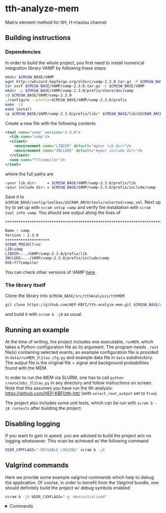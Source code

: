 # tth-analyze-mem

Matrix element method for ttH, H->tautau channel

## Building instructions

### Dependencies

In order to build the whole project, you first need to install numerical integration library VAMP by following these steps:

```bash
mkdir $CMSSW_BASE/VAMP
wget http://whizard.hepforge.org/oldsrc/vamp-2.3.0.tar.gz -P $CMSSW_BASE/VAMP
tar zxvf $CMSSW_BASE/VAMP/vamp-2.3.0.tar.gz -C $CMSSW_BASE/VAMP
mkdir -p $CMSSW_BASE/VAMP/vamp-2.3.0/prefix/share/doc/vamp
cd $CMSSW_BASE/VAMP/vamp-2.3.0
./configure --prefix=$CMSSW_BASE/VAMP/vamp-2.3.0/prefix
make -j4
make install
cp $CMSSW_BASE/VAMP/vamp-2.3.0/prefix/lib/* $CMSSW_BASE/lib/$SCRAM_ARCH
```

Create a new file with the following contents

```xml
<tool name="vamp" version="2.3.0">
  <lib name="vamp"/>
  <client>
    <environment name="LIBDIR" default="<your lib dir>"/>
    <environment name="INCLUDE" default="<your include dir>"/>
  </client>
  <use name="f77compiler"/>
</tool>
```

where the full paths are

```bash
<your lib dir>     = $CMSSW_BASE/VAMP/vamp-2.3.0/prefix/lib
<your include dir> = $CMSSW_BASE/VAMP/vamp-2.3.0/prefix/include/vamp
```

Save it to `$CMSSW_BASE/config/toolbox/$SCRAM_ARCH/tools/selected/vamp.xml`. Next up try to set up with `scram setup vamp` and verify the installation with `scram tool info vamp`. You should see output along the lines of

```bash
+++++++++++++++++++++++++++++++++++++++++++++++++++++++++++++++++++++++++++++

Name : vamp
Version : 2.3.0
++++++++++++++++++++
SCRAM_PROJECT=no
LIB=vamp
LIBDIR=.../VAMP/vamp-2.3.0/prefix/lib
INCLUDE=.../VAMP/vamp-2.3.0/prefix/include/vamp
USE=f77compiler
```
You can check other versions of VAMP [here](http://whizard.hepforge.org/vamp.html).

### The library itself

Clone the library into `$CMSSW_BASE/src/tthAnalysis/tthMEM`:

```bash
git clone https://github.com/HEP-KBFI/tth-analyze-mem.git $CMSSW_BASE/src/tthAnalysis/tthMEM
```

and build it with `scram b -j8` as usual.

## Running an example

At the time of writing, the project includes one executable, `runMEM`, which takes a Python configuration file as its argument. The program needs `.root` file(s) containing selected events; an example configuration file is provided in `data/runMEM_3l1tau_cfg.py` and example data file in `data` subdirectory. The output file is the original file + signal and background probabilities found with the MEM.

In order to run the MEM via SLURM, one has to call `python createJobs_3l1tau.py` in any directory and follow instructions on screen. Note that this assumes you have run the tth analysis: https://github.com/HEP-KBFI/tth-htt/ (with `select_root_output` set to `True`).

The project also includes some unit tests, which can be run with `scram b -j8 runtests` after building the project.

## Disabling logging

If you want to gain in speed, you are advised to build the project w/o no logging whatsoever. This vcan be achieved w/ the following command
```bash
USER_CPPFLAGS="-DDISABLE_LOGGING" scram b -j8
```

## Valgrind commands

Here we provide some example valgrind commands which help to debug the application. Of course, in order to benefit from the Valgrind bundle, one should definitely build the project w/ debug symbols enabled:
```bash
scram b -j8 USER_CXXFLAGS="-g -Wuninitialized"
```

<details>
<summary>Commands</summary>

Memory leak detection:
```bash
valgrind --tool=memcheck `cmsvgsupp` \
--leak-check=yes                     \
--show-reachable=yes                 \
--num-callers=20                     \
--track-fds=yes                      \
--track-origins=yes                  \
--log-file="valgrind.log"            \
runMEM_3l1tau python/runMEM_3l1tau_2016_cfg.py
```

Memory consumption:
```bash
valgrind --tool=massif \
--depth=40             \
--time-stamp=yes       \
--time-unit=ms         \
--threshold=0.1        \
runMEM_3l1tau python/runMEM_3l1tau_2016_cfg.py
```

Callgraph:
```bash
valgrind --tool=callgrind \
runMEM_3l1tau python/runMEM_3l1tau_2016_cfg.py
```
</details>
